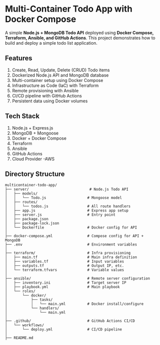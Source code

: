 # Multi-Container Todo App with Docker Compose
A simple **Node.js + MongoDB Todo API** deployed using **Docker Compose, Terraform, Ansible, and GitHub Actions**. This project demonstrates how to build and deploy a simple todo list application.

## Features
1. Create, Read, Update, Delete (CRUD) Todo items
2. Dockerized Node.js API and MongoDB database
3. Multi-container setup using Docker Compose
4. Infrastructure as Code (IaC) with Terraform
5. Remote provisioning with Ansible
6. CI/CD pipeline with GitHub Actions
7. Persistent data using Docker volumes

## Tech Stack
1. Node.js + Express.js
2. MongoDB + Mongoose
3. Docker + Docker Compose
4. Terraform
5. Ansible
6. GitHub Actions
7. Cloud Provider -AWS

## Directory Structure

```text
multicontainer-todo-app/
├── server/                            # Node.js Todo API
│   ├── models/
│   │   └── Todo.js                   # Mongoose model
│   ├── routes/
│   │   └── todos.js                  # All route handlers
│   ├── app.js                        # Express app setup
│   ├── server.js                     # Entry point
│   ├── package.json
│   ├── package-lock.json
│   └── Dockerfile                    # Docker config for API
│
├── docker-compose.yml                # Compose config for API + MongoDB
├── .env                              # Environment variables
│
├── terraform/                        # Infra provisioning
│   ├── main.tf                       # Main infra definition
│   ├── variables.tf                  # Input variables
│   ├── outputs.tf                    # Output IP, etc.
│   └── terraform.tfvars              # Variable values
│
├── ansible/                          # Remote server configuration
│   ├── inventory.ini                 # Target server IP
│   ├── playbook.yml                  # Main playbook
│   └── roles/
│       └── docker/
│           ├── tasks/
│           │   └── main.yml          # Docker install/configure
│           └── handlers/
│               └── main.yml
│
├── .github/                          # GitHub Actions CI/CD
│   └── workflows/
│       └── deploy.yml                # CI/CD pipeline
│
├── README.md
```
